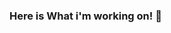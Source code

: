 ### Here is What i'm working on! 👋

<!--
**hadiuzzaman524/hadiuzzaman524** is a ✨ _special_ ✨ repository because its `README.md` (this file) appears on your GitHub profile.

Here are some ideas to get you started:

- 🔭 I’m currently working on ...Student 
- 🌱 I’m currently learning ... Python
- 👯 I’m looking to collaborate on ... Programming
- 🤔 I’m looking for help with ... Programming
- 💬 Ask me about ... Anything
- 📫 How to reach me: ...[linked in](https://www.linkedin.com/in/md-hadiuzzaman-72613a1a3/)
- 😄 Pronouns: ...he/him
- ⚡ Fun fact: ... I am half finish
-->
